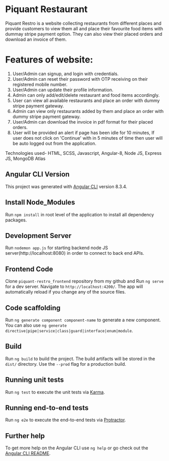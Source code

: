 # Piquant Restaurant

Piquant Restro is a website collecting restaurants from different places and provide customers to view them all and place their favourite food items with dummay stripe payment option. They can also view their placed orders and download an invoice of them.

# Features of website:

1. User/Admin can signup, and login with credentials.
2. User/Admin can reset their password with OTP receiving on their registered mobile number.
3. User/Admin can update their profile information.
4. Admin can only add/edit/delete restaurant and food items accordingly.
5. User can view all available restaurants and place an order with dummy stripe payment gateway.
6. Admin can view only restaurants added by them and place an order with dummy stripe payment gateway.
7. User/Admin can download the invoice in pdf format for their placed orders.
8. User will be provided an alert if page has been idle for 10 minutes, If user does not click on 'Continue' with in 5 minutes of time then user will be auto logged out from the application.

Technologies used- HTML, SCSS, Javascript, Angular-8, Node JS, Express JS, MongoDB Atlas

## Angular CLI Version

This project was generated with [Angular CLI](https://github.com/angular/angular-cli) version 8.3.4.

## Install Node_Modules

Run `npm install` in root level of the application to install all dependency packages.

## Development Server
Run `nodemon app.js` for starting backend node JS server(http://localhost:8080) in order to connect to back end APIs.

## Frontend Code

Clone `piquant-restro_frontend` repository from my github and Run `ng serve` for a dev server. Navigate to `http://localhost:4200/`. The app will automatically reload if you change any of the source files.

## Code scaffolding

Run `ng generate component component-name` to generate a new component. You can also use `ng generate directive|pipe|service|class|guard|interface|enum|module`.

## Build

Run `ng build` to build the project. The build artifacts will be stored in the `dist/` directory. Use the `--prod` flag for a production build.

## Running unit tests

Run `ng test` to execute the unit tests via [Karma](https://karma-runner.github.io).

## Running end-to-end tests

Run `ng e2e` to execute the end-to-end tests via [Protractor](http://www.protractortest.org/).

## Further help

To get more help on the Angular CLI use `ng help` or go check out the [Angular CLI README](https://github.com/angular/angular-cli/blob/master/README.md).
